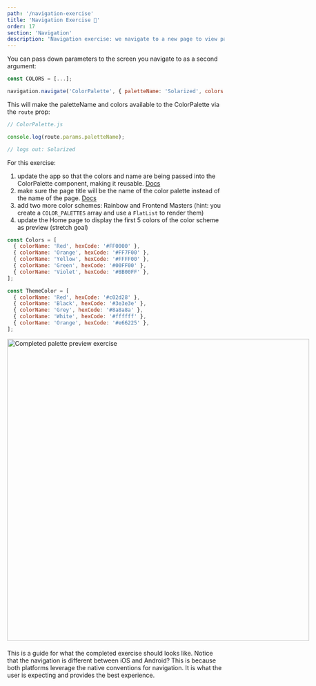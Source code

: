 ```yaml
---
path: '/navigation-exercise'
title: 'Navigation Exercise 📝'
order: 17
section: 'Navigation'
description: 'Navigation exercise: we navigate to a new page to view palette details'
---
```


You can pass down parameters to the screen you navigate to as a second argument:

```js
const COLORS = [...];

navigation.navigate('ColorPalette', { paletteName: 'Solarized', colors: COLORS });
```

This will make the paletteName and colors available to the ColorPalette via the `route` prop:

```js
// ColorPalette.js

console.log(route.params.paletteName);

// logs out: Solarized
```

For this exercise:

1. update the app so that the colors and name are being passed into the ColorPalette component, making it reusable. [Docs](https://reactnavigation.org/docs/params)
2. make sure the page title will be the name of the color palette instead of the name of the page. [Docs](https://reactnavigation.org/docs/headers#using-params-in-the-title)
3. add two more color schemes: Rainbow and Frontend Masters (hint: you create a `COLOR_PALETTES` array and use a `FlatList` to render them)
4. update the Home page to display the first 5 colors of the color scheme as preview (stretch goal)

```js
const Colors = [
  { colorName: 'Red', hexCode: '#FF0000' },
  { colorName: 'Orange', hexCode: '#FF7F00' },
  { colorName: 'Yellow', hexCode: '#FFFF00' },
  { colorName: 'Green', hexCode: '#00FF00' },
  { colorName: 'Violet', hexCode: '#8B00FF' },
];

const ThemeColor = [
  { colorName: 'Red', hexCode: '#c02d28' },
  { colorName: 'Black', hexCode: '#3e3e3e' },
  { colorName: 'Grey', hexCode: '#8a8a8a' },
  { colorName: 'White', hexCode: '#ffffff' },
  { colorName: 'Orange', hexCode: '#e66225' },
];
```

<div style="width:700px;margin:0 auto;margin-bottom:20px">
    <img alt="Completed palette preview exercise" src="./images/palette-preview.gif" width=700 />
</div>

This is a guide for what the completed exercise should looks like. Notice that the navigation is different between iOS and Android? This is because both platforms leverage the native conventions for navigation. It is what the user is expecting and provides the best experience.
